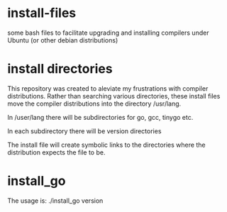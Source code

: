 # install-files
some bash files to facilitate upgrading and installing compilers under Ubuntu (or other debian distributions)

# install directories
This repository was created to aleviate my frustrations with compiler distributions. Rather than searching various directories, these install files move the compiler distributions into the directory /usr/lang.

In /user/lang there will be subdirectories for go, gcc, tinygo etc. 

In each subdirectory there will be version directories

The install file will create symbolic links to the directories where the distribution expects the file to be.

# install_go
The usage is: ./install_go version
